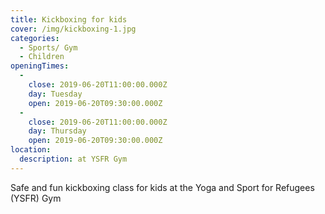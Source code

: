 ```yaml
---
title: Kickboxing for kids
cover: /img/kickboxing-1.jpg
categories:
  - Sports/ Gym
  - Children
openingTimes:
  - 
    close: 2019-06-20T11:00:00.000Z
    day: Tuesday
    open: 2019-06-20T09:30:00.000Z
  - 
    close: 2019-06-20T11:00:00.000Z
    day: Thursday
    open: 2019-06-20T09:30:00.000Z
location:
  description: at YSFR Gym
---
```


Safe and fun kickboxing class for kids at the Yoga and Sport for Refugees (YSFR) Gym